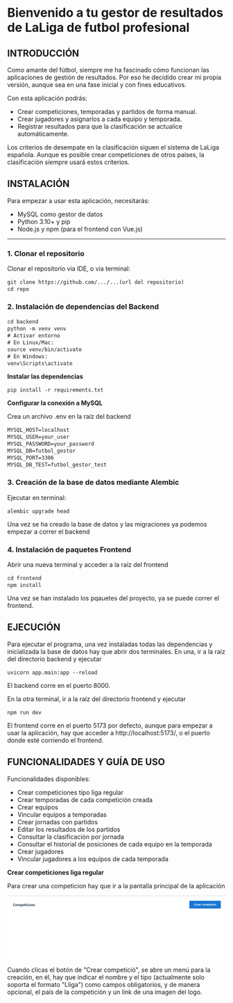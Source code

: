 # **Bienvenido a tu gestor de resultados de LaLiga de futbol profesional**

## INTRODUCCIÓN

Como amante del fútbol, siempre me ha fascinado cómo funcionan las aplicaciones de gestión de resultados. Por eso he decidido crear mi propia versión, aunque sea en una fase inicial y con fines educativos.

Con esta aplicación podrás:
- Crear competiciones, temporadas y partidos de forma manual.
- Crear jugadores y asignarlos a cada equipo y temporada.
- Registrar resultados para que la clasificación se actualice automáticamente.

Los criterios de desempate en la clasificación siguen el sistema de LaLiga española. Aunque es posible crear competiciones de otros países, la clasificación siempre usará estos criterios.

## INSTALACIÓN

Para empezar a usar esta aplicación, necesitarás:

- MySQL como gestor de datos
- Python 3.10+ y pip
- Node.js y npm (para el frontend con Vue.js)

---

### 1. Clonar el repositorio

Clonar el repositorio via IDE, o via terminal:
```
git clone https://github.com/.../...(url del repositorio)
cd repo
```

### 2. Instalación de dependencias del Backend

```
cd backend
python -m venv venv
# Activar entorno
# En Linux/Mac:
source venv/bin/activate
# En Windows:
venv\Scripts\activate
```
**Instalar las dependencias**

```
pip install -r requirements.txt
```
**Configurar la conexión a MySQL**

Crea un archivo .env en la raíz del backend

```
MYSQL_HOST=localhost	
MYSQL_USER=your_user	
MYSQL_PASSWORD=your_password
MYSQL_DB=futbol_gestor
MYSQL_PORT=3306	
MYSQL_DB_TEST=futbol_gestor_test
```

### 3. Creación de la base de datos mediante Alembic

Ejecutar en terminal:

```
alembic upgrade head
```
Una vez se ha creado la base de datos y las migraciones ya podemos empezar a correr el backend

### 4. Instalación de paquetes Frontend

Abrir una nueva terminal y acceder a la raíz del frontend

```
cd frontend
npm install
```
Una vez se han instalado los pqauetes del proyecto, ya se puede correr el frontend.

## EJECUCIÓN

Para ejecutar el programa, una vez instaladas todas las dependencias y inicializada la base de datos hay que abrir dos terminales. En una, ir a la raíz del directorio backend y ejecutar
```
uvicorn app.main:app --reload
```
El backend corre en el puerto 8000.

En la otra terminal, ir a la raíz del directorio frontend y ejecutar

```
npm run dev
```
El frontend corre en el puerto 5173 por defecto, aunque para empezar a usar la aplicación, hay que acceder a http://localhost:5173/, o el puerto donde esté corriendo el frontend.

## FUNCIONALIDADES Y GUÍA DE USO

Funcionalidades disponibles:

- Crear competiciones tipo liga regular
- Crear temporadas de cada competición creada
- Crear equipos
- Vincular equipos a temporadas
- Crear jornadas con partidos
- Editar los resultados de los partidos
- Consultar la clasificación por jornada
- Consultar el historial de posiciones de cada equipo en la temporada
- Crear jugadores
- Vincular jugadores a los equipos de cada temporada


**Crear competiciones liga regular**

Para crear una competicion hay que ir a la pantalla principal de la aplicación

![Pagina bienvenida](./images/welcome.png)

Cuando clicas el botón de "Crear competició", se abre un menú para la creación, en él, hay que indicar el nombre y el tipo (actualmente solo soporta el formato "Lliga") como campos obligatorios, y de manera opcional, el país de la competición y un link de una imagen del logo.
